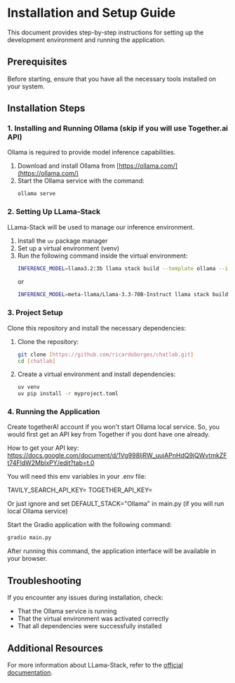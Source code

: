 # Installation and Setup Guide

This document provides step-by-step instructions for setting up the development environment and running the application.

## Prerequisites

Before starting, ensure that you have all the necessary tools installed on your system.

## Installation Steps

### 1. Installing and Running Ollama (skip if you will use Together.ai API)

Ollama is required to provide model inference capabilities.

1. Download and install Ollama from [https://ollama.com/](https://ollama.com/)
2. Start the Ollama service with the command:
   ```bash
   ollama serve
   ```

### 2. Setting Up LLama-Stack

LLama-Stack will be used to manage our inference environment.

1. Install the `uv` package manager
2. Set up a virtual environment (venv)
3. Run the following command inside the virtual environment:
   ```bash
   INFERENCE_MODEL=llama3.2:3b llama stack build --template ollama --image-type venv --run
   ```
   or
   ```bash
   INFERENCE_MODEL=meta-llama/Llama-3.3-70B-Instruct llama stack build --template together --image-type venv --run
   ```

### 3. Project Setup

Clone this repository and install the necessary dependencies:

1. Clone the repository:
   ```bash
   git clone [https://github.com/ricardoborges/chatlab.git]
   cd [chatlab]
   ```

2. Create a virtual environment and install dependencies:
   ```bash
   uv venv
   uv pip install -r myproject.toml
   ```

### 4. Running the Application

Create togetherAI account if you won't start Ollama local service. So, you would first get an API key from Together if you dont have one already.

How to get your API key: 
https://docs.google.com/document/d/1Vg998IjRW_uujAPnHdQ9jQWvtmkZFt74FldW2MblxPY/edit?tab=t.0

You will need this env variables in your .env file:

TAVILY_SEARCH_API_KEY=
TOGETHER_API_KEY=

Or just ignore and set DEFAULT_STACK="Ollama" in main.py (if you will run local Ollama service)

Start the Gradio application with the following command:

```bash
gradio main.py
```

After running this command, the application interface will be available in your browser.

## Troubleshooting

If you encounter any issues during installation, check:
- That the Ollama service is running
- That the virtual environment was activated correctly
- That all dependencies were successfully installed

## Additional Resources

For more information about LLama-Stack, refer to the [official documentation](https://llama-stack.readthedocs.io/en/latest/getting_started/index.html).